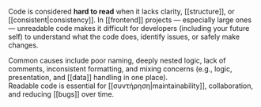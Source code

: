 Code is considered **hard to read** when it lacks clarity, [[structure]], or [[consistent|consistency]]. In [[frontend]] projects — especially large ones — unreadable code makes it difficult for developers (including your future self) to understand what the code does, identify issues, or safely make changes.

Common causes include poor naming, deeply nested logic, lack of comments, inconsistent formatting, and mixing concerns (e.g., logic, presentation, and [[data]] handling in one place).  
Readable code is essential for [[συντήρηση|maintainability]], collaboration, and reducing [[bugs]] over time.